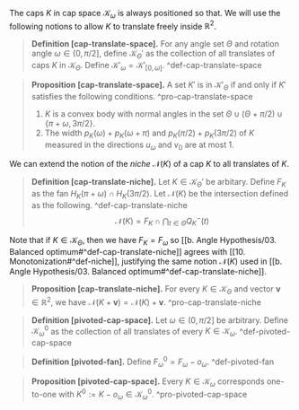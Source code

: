 The caps $K$ in cap space $\mathcal{K}_\omega$ is always positioned so that. We will use the following notions to allow $K$ to translate freely inside $\mathbb{R}^2$.

> __Definition [cap-translate-space].__ For any angle set $\Theta$ and rotation angle $\omega \in (0, \pi/2]$, define $\mathcal{K}_\Theta'$ as the collection of all translates of caps $K$ in $\mathcal{K}_\Theta$. Define $\mathcal{K}'_{\omega} = \mathcal{K}'_{[0, \omega]}$. ^def-cap-translate-space

> __Proposition [cap-translate-space].__ A set $K'$ is in $\mathcal{K}'_{\Theta}$ if and only if $K'$ satisfies the following conditions. ^pro-cap-translate-space
> 
> 1. $K$ is a convex body with normal angles in the set $\Theta \cup (\Theta + \pi/2) \cup \left\{ \pi + \omega, 3\pi/2 \right\}$.
> 2. The width $p_K(\omega) + p_K(\omega + \pi)$ and $p_K(\pi/2) + p_K(3\pi/2)$ of $K$ measured in the directions $u_\omega$ and $v_0$ are at most 1.

We can extend the notion of the _niche_ $\mathcal{N}(K)$ of a cap $K$ to all translates of $K$.

> __Definition [cap-translate-niche].__ Let $K \in \mathcal{K}_\Theta'$ be arbitary. Define $F_K$ as the fan $H_K(\pi + \omega) \cap H_K(3\pi/2)$. Let $\mathcal{N}(K)$ be the intersection defined as the following. ^def-cap-translate-niche
$$
\mathcal{N}(K) = F_K \cap \bigcap_{t \in \Theta} Q^-_K(t)
$$

Note that if $K \in \mathcal{K}_\Theta$, then we have $F_K = F_\omega$ so [[b. Angle Hypothesis/03. Balanced optimum#^def-cap-translate-niche]] agrees with [[10. Monotonization#^def-niche]], justifying the same notion $\mathcal{N}(K)$ used in [[b. Angle Hypothesis/03. Balanced optimum#^def-cap-translate-niche]].

> __Proposition [cap-translate-niche].__ For every $K \in \mathcal{K}_\Theta$ and vector $\mathbf{v} \in \mathbb{R}^2$, we have $\mathcal{N}(K + \mathbf{v}) = \mathcal{N}(K) + \mathbf{v}$. ^pro-cap-translate-niche

> __Definition [pivoted-cap-space].__ Let $\omega \in (0, \pi/2]$ be arbitrary. Define $\mathcal{K}_\omega^0$ as the collection of all translates of every $K \in \mathcal{K}_\omega$.
> ^def-pivoted-cap-space

> __Definition [pivoted-fan].__ Define $F_\omega^0 = F_\omega - o_\omega$.
> ^def-pivoted-fan

> __Proposition [pivoted-cap-space].__ Every $K \in \mathcal{K}_\omega$ corresponds one-to-one with $K^0 := K - o_\omega \in \mathcal{K}_\omega^0$. 
> ^pro-pivoted-cap-space
